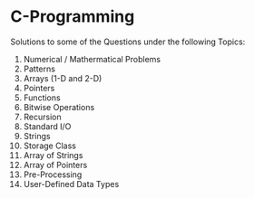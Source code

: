 # C-Programming
Solutions to some of the Questions under the following Topics:
01. Numerical / Mathermatical Problems
02. Patterns
03. Arrays (1-D and 2-D)
04. Pointers
05. Functions
06. Bitwise Operations
07. Recursion
08. Standard I/O
09. Strings
10. Storage Class
11. Array of Strings
12. Array of Pointers
13. Pre-Processing
14. User-Defined Data Types
